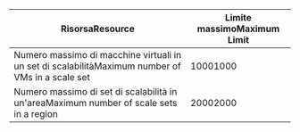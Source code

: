 | <span data-ttu-id="d2b86-101">Risorsa</span><span class="sxs-lookup"><span data-stu-id="d2b86-101">Resource</span></span> | <span data-ttu-id="d2b86-102">Limite massimo</span><span class="sxs-lookup"><span data-stu-id="d2b86-102">Maximum Limit</span></span> |
| --- | --- |
| <span data-ttu-id="d2b86-103">Numero massimo di macchine virtuali in un set di scalabilità</span><span class="sxs-lookup"><span data-stu-id="d2b86-103">Maximum number of VMs in a scale set</span></span> |<span data-ttu-id="d2b86-104">1000</span><span class="sxs-lookup"><span data-stu-id="d2b86-104">1000</span></span> |
| <span data-ttu-id="d2b86-105">Numero massimo di set di scalabilità in un'area</span><span class="sxs-lookup"><span data-stu-id="d2b86-105">Maximum number of scale sets in a region</span></span> |<span data-ttu-id="d2b86-106">2000</span><span class="sxs-lookup"><span data-stu-id="d2b86-106">2000</span></span> |

